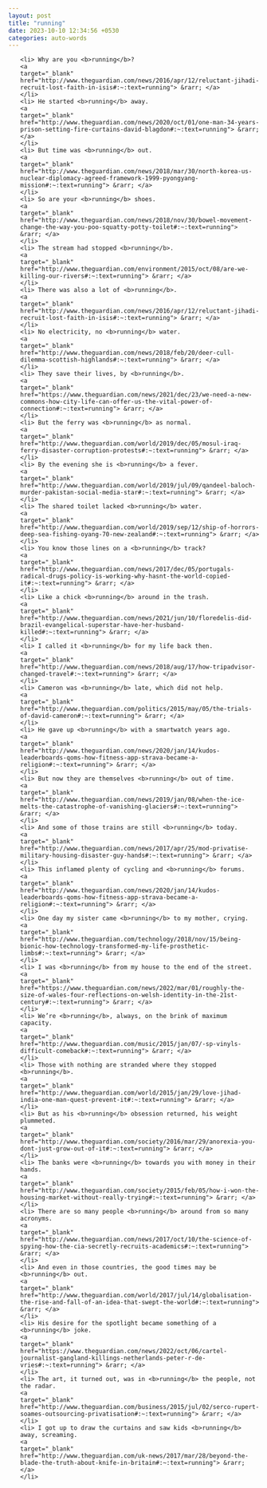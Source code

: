 ```yaml
---
layout: post
title: "running"
date: 2023-10-10 12:34:56 +0530
categories: auto-words
---
```

<ol>

    <li> Why are you <b>running</b>?
    <a 
    target="_blank" 
    href="http://www.theguardian.com/news/2016/apr/12/reluctant-jihadi-recruit-lost-faith-in-isis#:~:text=running"> &rarr; </a>
    </li>
    <li> He started <b>running</b> away.
    <a 
    target="_blank" 
    href="http://www.theguardian.com/news/2020/oct/01/one-man-34-years-prison-setting-fire-curtains-david-blagdon#:~:text=running"> &rarr; </a>
    </li>
    <li> But time was <b>running</b> out.
    <a 
    target="_blank" 
    href="http://www.theguardian.com/news/2018/mar/30/north-korea-us-nuclear-diplomacy-agreed-framework-1999-pyongyang-mission#:~:text=running"> &rarr; </a>
    </li>
    <li> So are your <b>running</b> shoes.
    <a 
    target="_blank" 
    href="http://www.theguardian.com/news/2018/nov/30/bowel-movement-change-the-way-you-poo-squatty-potty-toilet#:~:text=running"> &rarr; </a>
    </li>
    <li> The stream had stopped <b>running</b>.
    <a 
    target="_blank" 
    href="http://www.theguardian.com/environment/2015/oct/08/are-we-killing-our-rivers#:~:text=running"> &rarr; </a>
    </li>
    <li> There was also a lot of <b>running</b>.
    <a 
    target="_blank" 
    href="http://www.theguardian.com/news/2016/apr/12/reluctant-jihadi-recruit-lost-faith-in-isis#:~:text=running"> &rarr; </a>
    </li>
    <li> No electricity, no <b>running</b> water.
    <a 
    target="_blank" 
    href="http://www.theguardian.com/news/2018/feb/20/deer-cull-dilemma-scottish-highlands#:~:text=running"> &rarr; </a>
    </li>
    <li> They save their lives, by <b>running</b>.
    <a 
    target="_blank" 
    href="https://www.theguardian.com/news/2021/dec/23/we-need-a-new-commons-how-city-life-can-offer-us-the-vital-power-of-connection#:~:text=running"> &rarr; </a>
    </li>
    <li> But the ferry was <b>running</b> as normal.
    <a 
    target="_blank" 
    href="http://www.theguardian.com/world/2019/dec/05/mosul-iraq-ferry-disaster-corruption-protests#:~:text=running"> &rarr; </a>
    </li>
    <li> By the evening she is <b>running</b> a fever.
    <a 
    target="_blank" 
    href="http://www.theguardian.com/world/2019/jul/09/qandeel-baloch-murder-pakistan-social-media-star#:~:text=running"> &rarr; </a>
    </li>
    <li> The shared toilet lacked <b>running</b> water.
    <a 
    target="_blank" 
    href="http://www.theguardian.com/world/2019/sep/12/ship-of-horrors-deep-sea-fishing-oyang-70-new-zealand#:~:text=running"> &rarr; </a>
    </li>
    <li> You know those lines on a <b>running</b> track?
    <a 
    target="_blank" 
    href="http://www.theguardian.com/news/2017/dec/05/portugals-radical-drugs-policy-is-working-why-hasnt-the-world-copied-it#:~:text=running"> &rarr; </a>
    </li>
    <li> Like a chick <b>running</b> around in the trash.
    <a 
    target="_blank" 
    href="http://www.theguardian.com/news/2021/jun/10/floredelis-did-brazil-evangelical-superstar-have-her-husband-killed#:~:text=running"> &rarr; </a>
    </li>
    <li> I called it <b>running</b> for my life back then.
    <a 
    target="_blank" 
    href="http://www.theguardian.com/news/2018/aug/17/how-tripadvisor-changed-travel#:~:text=running"> &rarr; </a>
    </li>
    <li> Cameron was <b>running</b> late, which did not help.
    <a 
    target="_blank" 
    href="http://www.theguardian.com/politics/2015/may/05/the-trials-of-david-cameron#:~:text=running"> &rarr; </a>
    </li>
    <li> He gave up <b>running</b> with a smartwatch years ago.
    <a 
    target="_blank" 
    href="http://www.theguardian.com/news/2020/jan/14/kudos-leaderboards-qoms-how-fitness-app-strava-became-a-religion#:~:text=running"> &rarr; </a>
    </li>
    <li> But now they are themselves <b>running</b> out of time.
    <a 
    target="_blank" 
    href="http://www.theguardian.com/news/2019/jan/08/when-the-ice-melts-the-catastrophe-of-vanishing-glaciers#:~:text=running"> &rarr; </a>
    </li>
    <li> And some of those trains are still <b>running</b> today.
    <a 
    target="_blank" 
    href="http://www.theguardian.com/news/2017/apr/25/mod-privatise-military-housing-disaster-guy-hands#:~:text=running"> &rarr; </a>
    </li>
    <li> This inflamed plenty of cycling and <b>running</b> forums.
    <a 
    target="_blank" 
    href="http://www.theguardian.com/news/2020/jan/14/kudos-leaderboards-qoms-how-fitness-app-strava-became-a-religion#:~:text=running"> &rarr; </a>
    </li>
    <li> One day my sister came <b>running</b> to my mother, crying.
    <a 
    target="_blank" 
    href="http://www.theguardian.com/technology/2018/nov/15/being-bionic-how-technology-transformed-my-life-prosthetic-limbs#:~:text=running"> &rarr; </a>
    </li>
    <li> I was <b>running</b> from my house to the end of the street.
    <a 
    target="_blank" 
    href="https://www.theguardian.com/news/2022/mar/01/roughly-the-size-of-wales-four-reflections-on-welsh-identity-in-the-21st-century#:~:text=running"> &rarr; </a>
    </li>
    <li> We’re <b>running</b>, always, on the brink of maximum capacity.
    <a 
    target="_blank" 
    href="http://www.theguardian.com/music/2015/jan/07/-sp-vinyls-difficult-comeback#:~:text=running"> &rarr; </a>
    </li>
    <li> Those with nothing are stranded where they stopped <b>running</b>.
    <a 
    target="_blank" 
    href="http://www.theguardian.com/world/2015/jan/29/love-jihad-india-one-man-quest-prevent-it#:~:text=running"> &rarr; </a>
    </li>
    <li> But as his <b>running</b> obsession returned, his weight plummeted.
    <a 
    target="_blank" 
    href="http://www.theguardian.com/society/2016/mar/29/anorexia-you-dont-just-grow-out-of-it#:~:text=running"> &rarr; </a>
    </li>
    <li> The banks were <b>running</b> towards you with money in their hands.
    <a 
    target="_blank" 
    href="http://www.theguardian.com/society/2015/feb/05/how-i-won-the-housing-market-without-really-trying#:~:text=running"> &rarr; </a>
    </li>
    <li> There are so many people <b>running</b> around from so many acronyms.
    <a 
    target="_blank" 
    href="http://www.theguardian.com/news/2017/oct/10/the-science-of-spying-how-the-cia-secretly-recruits-academics#:~:text=running"> &rarr; </a>
    </li>
    <li> And even in those countries, the good times may be <b>running</b> out.
    <a 
    target="_blank" 
    href="http://www.theguardian.com/world/2017/jul/14/globalisation-the-rise-and-fall-of-an-idea-that-swept-the-world#:~:text=running"> &rarr; </a>
    </li>
    <li> His desire for the spotlight became something of a <b>running</b> joke.
    <a 
    target="_blank" 
    href="https://www.theguardian.com/news/2022/oct/06/cartel-journalist-gangland-killings-netherlands-peter-r-de-vries#:~:text=running"> &rarr; </a>
    </li>
    <li> The art, it turned out, was in <b>running</b> the people, not the radar.
    <a 
    target="_blank" 
    href="http://www.theguardian.com/business/2015/jul/02/serco-rupert-soames-outsourcing-privatisation#:~:text=running"> &rarr; </a>
    </li>
    <li> I got up to draw the curtains and saw kids <b>running</b> away, screaming.
    <a 
    target="_blank" 
    href="http://www.theguardian.com/uk-news/2017/mar/28/beyond-the-blade-the-truth-about-knife-in-britain#:~:text=running"> &rarr; </a>
    </li>